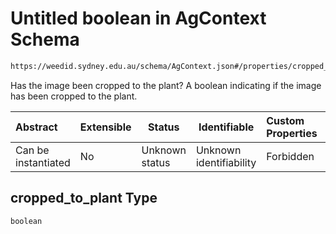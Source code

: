 # Untitled boolean in AgContext Schema

```txt
https://weedid.sydney.edu.au/schema/AgContext.json#/properties/cropped_to_plant
```

Has the image been cropped to the plant? A boolean indicating if the image has been cropped to the plant.


| Abstract            | Extensible | Status         | Identifiable            | Custom Properties | Additional Properties | Access Restrictions | Defined In                                                              |
| :------------------ | ---------- | -------------- | ----------------------- | :---------------- | --------------------- | ------------------- | ----------------------------------------------------------------------- |
| Can be instantiated | No         | Unknown status | Unknown identifiability | Forbidden         | Allowed               | none                | [AgContext.schema.json\*](AgContext.schema.json "open original schema") |

## cropped_to_plant Type

`boolean`
